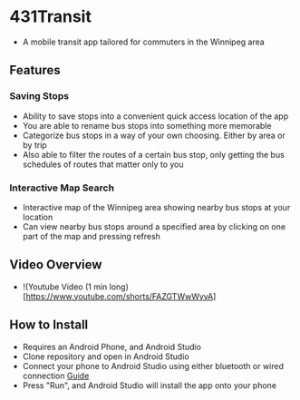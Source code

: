# 431Transit
 * A mobile transit app tailored for commuters in the Winnipeg area

## Features
### Saving Stops
 * Ability to save stops into a convenient quick access location of the app
 * You are able to rename bus stops into something more memorable
 * Categorize bus stops in a way of your own choosing. Either by area or by trip
 * Also able to filter the routes of a certain bus stop, only getting the bus schedules of routes that matter only to you

### Interactive Map Search
 * Interactive map of the Winnipeg area showing nearby bus stops at your location 
 * Can view nearby bus stops around a specified area by clicking on one part of the map and pressing refresh

## Video Overview
* !(Youtube Video (1 min long)[https://www.youtube.com/shorts/FAZGTWwWyyA]

## How to Install
 * Requires an Android Phone, and Android Studio
 * Clone repository and open in Android Studio
 * Connect your phone to Android Studio using either bluetooth or wired connection [Guide](https://developer.android.com/studio/run/device)
 * Press "Run", and Android Studio will install the app onto your phone

